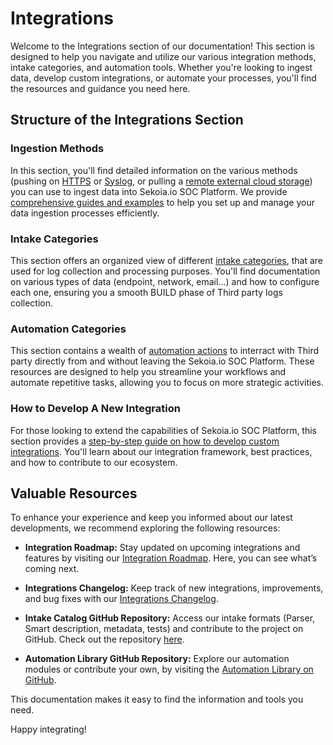 # Integrations

Welcome to the Integrations section of our documentation! This section is designed to help you navigate and utilize our various integration methods, intake categories, and automation tools. Whether you're looking to ingest data, develop custom integrations, or automate your processes, you'll find the resources and guidance you need here.

## Structure of the Integrations Section

### Ingestion Methods

In this section, you'll find detailed information on the various methods (pushing on [HTTPS](/integration/ingestion_methods/https/overview/) or [Syslog](/integration/ingestion_methods/syslog/overview/), or pulling a [remote external cloud storage](/integration/ingestion_methods/cloud_saas/overview/)) you can use to ingest data into Sekoia.io SOC Platform. We provide [comprehensive guides and examples](/integration/ingestion_methods/) to help you set up and manage your data ingestion processes efficiently.

### Intake Categories

This section offers an organized view of different [intake categories](/integration/categories/overview/), that are used for log collection and processing purposes. You'll find documentation on various types of data (endpoint, network, email...) and how to configure each one, ensuring you a smooth BUILD phase of Third party logs collection.

### Automation Categories

This section contains a wealth of [automation actions](/integration/action_library/overview/) to interract with Third party directly from and without leaving the Sekoia.io SOC Platform. These resources are designed to help you streamline your workflows and automate repetitive tasks, allowing you to focus on more strategic activities.

### How to Develop A New Integration

For those looking to extend the capabilities of Sekoia.io SOC Platform, this section provides a [step-by-step guide on how to develop custom integrations](/integration/develop_integration/overview/). You'll learn about our integration framework, best practices, and how to contribute to our ecosystem.

## Valuable Resources

To enhance your experience and keep you informed about our latest developments, we recommend exploring the following resources:

- **Integration Roadmap:** Stay updated on upcoming integrations and features by visiting our [Integration Roadmap](https://roadmap-integrations.sekoia.io/tabs/18-coming-next/tabs/5-under-consideration). Here, you can see what’s coming next.

- **Integrations Changelog:** Keep track of new integrations, improvements, and bug fixes with our [Integrations Changelog](https://changelog.sekoia.io/?type=t650d50f380b21).

- **Intake Catalog GitHub Repository:** Access our intake formats (Parser, Smart description, metadata, tests) and contribute to the project on GitHub. Check out the repository [here](https://github.com/SEKOIA-IO/intake-formats).

- **Automation Library GitHub Repository:** Explore our automation modules or contribute your own, by visiting the [Automation Library on GitHub](https://github.com/SEKOIA-IO/automation-library).

This documentation makes it easy to find the information and tools you need.

Happy integrating!